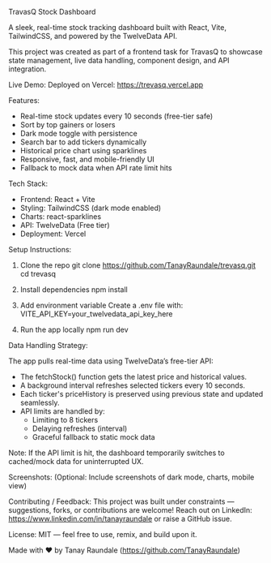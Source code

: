 TravasQ Stock Dashboard

A sleek, real-time stock tracking dashboard built with React, Vite, TailwindCSS, and powered by the TwelveData API.

This project was created as part of a frontend task for TravasQ to showcase state management, live data handling, component design, and API integration.

Live Demo:
Deployed on Vercel: https://trevasq.vercel.app

Features:
- Real-time stock updates every 10 seconds (free-tier safe)
- Sort by top gainers or losers
- Dark mode toggle with persistence
- Search bar to add tickers dynamically
- Historical price chart using sparklines
- Responsive, fast, and mobile-friendly UI
- Fallback to mock data when API rate limit hits

Tech Stack:
- Frontend: React + Vite
- Styling: TailwindCSS (dark mode enabled)
- Charts: react-sparklines
- API: TwelveData (Free tier)
- Deployment: Vercel

Setup Instructions:

1. Clone the repo
   git clone https://github.com/TanayRaundale/trevasq.git
   cd trevasq

2. Install dependencies
   npm install

3. Add environment variable
   Create a .env file with:
   VITE_API_KEY=your_twelvedata_api_key_here

4. Run the app locally
   npm run dev

Data Handling Strategy:

The app pulls real-time data using TwelveData’s free-tier API:
- The fetchStock() function gets the latest price and historical values.
- A background interval refreshes selected tickers every 10 seconds.
- Each ticker's priceHistory is preserved using previous state and updated seamlessly.
- API limits are handled by:
  - Limiting to 8 tickers
  - Delaying refreshes (interval)
  - Graceful fallback to static mock data

Note: If the API limit is hit, the dashboard temporarily switches to cached/mock data for uninterrupted UX.

Screenshots:
(Optional: Include screenshots of dark mode, charts, mobile view)

Contributing / Feedback:
This project was built under constraints — suggestions, forks, or contributions are welcome! Reach out on LinkedIn: https://www.linkedin.com/in/tanayraundale or raise a GitHub issue.

License:
MIT — feel free to use, remix, and build upon it.

Made with ❤️ by Tanay Raundale (https://github.com/TanayRaundale)

